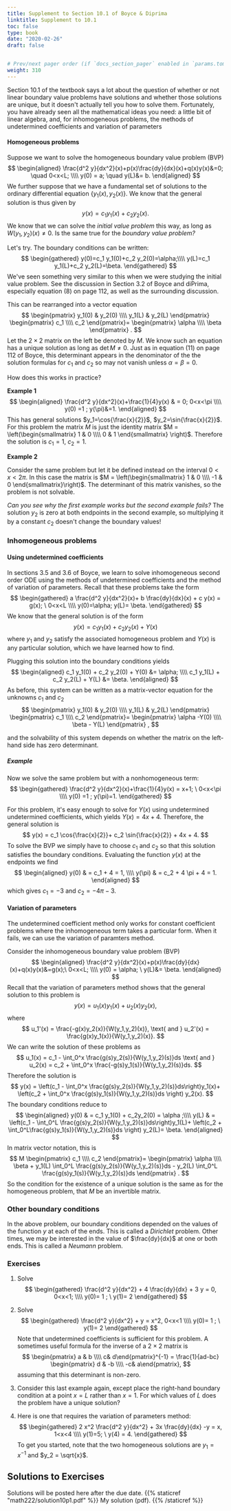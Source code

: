 ```yaml
---
title: Supplement to Section 10.1 of Boyce & Diprima
linktitle: Supplement to 10.1
toc: false
type: book
date: "2020-02-26"
draft: false


# Prev/next pager order (if `docs_section_pager` enabled in `params.toml`)
weight: 310
---
```



Section 10.1 of the textbook says a lot about the question of whether or not linear boundary value problems have solutions and whether those solutions are unique, but it doesn't actually tell you how to solve them. Fortunately, you have already seen all the mathematical ideas you need: a little bit of linear algebra, and, for inhomogeneous problems, the methods of undetermined coefficients and variation of parameters

#### Homogeneous problems

Suppose we want to solve the homogeneous boundary value problem (BVP)
$$
\begin{aligned}
\frac{d^2 y}{dx^2}(x)+p(x)\frac{dy}{dx}(x)+q(x)y(x)&=0; \quad 0<x<L; \\\\
y(0) = a; \quad y(L)&= b.
\end{aligned}
$$
We further suppose that we have a fundamental set of solutions to the ordinary differential equation $\{y_1(x),y_2(x)\}$. We know that the general solution is thus given by
$$
y(x)= c_1 y_1(x) + c_2 y_2(x).
$$
We know that we can solve the _initial value problem_ this way, as long as $W(y_1,y_2)(x)\neq 0$. Is the same true for the _boundary value problem?_

Let's try. The boundary conditions can be written:
$$
\begin{gathered}
y(0)=c_1 y_1(0)+c_2 y_2(0)=\alpha;\\\\
y(L)=c_1 y_1(L)+c_2 y_2(L)=\beta.
\end{gathered}
$$
We've seen something very similar to this when we were studying the initial value problem. See the discussion in Section 3.2 of Boyce and diPrima, especially equation $(8)$ on page 112, as well as the surrounding discussion.

This can be rearranged into a vector equation
$$
\begin{pmatrix}
y_1(0) & y_2(0) \\\\
y_1(L) & y_2(L)
\end{pmatrix}
\begin{pmatrix}
c_1 \\\\ c_2
\end{pmatrix}=
\begin{pmatrix}
\alpha  \\\\ \beta
\end{pmatrix} .
$$
Let the $2\times2$ matrix on the left be denoted by $M$. We know such an equation has a unique solution as long as $\det{M}\neq0$. Just as in equation $(11)$ on page 112 of Boyce, this determinant appears in the denominator of the the solution formulas for $c_1$ and $c_2$ so may not vanish unless $\alpha=\beta=0$.

How does this works in practice?

__Example 1__
$$
\begin{aligned}
\frac{d^2 y}{dx^2}(x)+\frac{1}{4}y(x) & = 0;  0<x<\pi \\\\
y(0) =1 ; y(\pi)&=1.
\end{aligned}
$$
This has general solutions $y_1=\cos{\frac{x}{2}}$, $y_2=\sin{\frac{x}{2}}$. For this problem the matrix $M$ is just the identity matrix $M = \left(\begin{smallmatrix} 1 & 0 \\\\ 0 & 1  \end{smallmatrix} \right)$. Therefore the solution is $c_1=1$, $c_2=1$.

__Example 2__

Consider the same problem but let it be defined instead on the interval $0<x<2\pi$. In this case the matrix is $M = \left(\begin{smallmatrix} 1 & 0 \\\\ -1 & 0 \end{smallmatrix}\right)$. The determinant of this matrix vanishes, so the problem is not solvable.

_Can you see why the first example works but the second example fails?_ The solution $y_2$ is zero at both endpoints in the second example, so multiplying it by a constant $c_2$ doesn't change the boundary values!

### Inhomogeneous problems
#### Using undetermined coefficients

In sections 3.5 and 3.6 of Boyce, we learn to solve inhomogeneous second order ODE using the methods of undetermined coefficients and the method of variation of parameters. Recall that these problems take the form
$$
\begin{gathered}
a \frac{d^2 y}{dx^2}(x)+ b \frac{dy}{dx}(x) + c y(x) = g(x); \  0<x<L \\\\
y(0)=\alpha;  y(L)= \beta.
\end{gathered}
$$
We know that the general solution is of the form
$$
y(x)= c_1 y_1(x)+ c_2 y_2(x) + Y(x)
$$
where $y_1$ and $y_2$ satisfy the associated homogeneous problem and $Y(x)$ is any particular solution, which we have learned how to find.

Plugging this solution into the boundary conditions yields
$$
\begin{aligned}
c_1 y_1(0) + c_2 y_2(0) + Y(0) &= \alpha; \\\\
c_1 y_1(L) + c_2 y_2(L) + Y(L) &= \beta.
\end{aligned}
$$
As before, this system can be written as a matrix-vector equation for the unknowns $c_1$ and $c_2$
$$
\begin{pmatrix}
y_1(0) & y_2(0) \\\\
y_1(L) & y_2(L)
\end{pmatrix}
\begin{pmatrix}
c_1 \\\\ 
c_2
\end{pmatrix}=
\begin{pmatrix}
\alpha -Y(0) \\\\
 \beta - Y(L)
\end{pmatrix} ,
$$

and the solvability of this system depends on whether the matrix on the left-hand side has zero determinant.

##### Example

Now we solve the same problem but with a nonhomogeneous term:
$$
\begin{gathered}
\frac{d^2 y}{dx^2}(x)+\frac{1}{4}y(x)  = x+1; \ 0<x<\pi \\\\
y(0) =1 ; y(\pi)=1.
\end{gathered}
$$

For this problem, it's easy enough to solve for $Y(x)$ using undetermined undetermined coefficients, which yields $Y(x)=4x+4$. Therefore, the general solution is
$$
y(x) = c_1 \cos{\frac{x}{2}}+ c_2 \sin{\frac{x}{2}} + 4x + 4.
$$
To solve the BVP we simply have to choose $c_1$ and $c_2$ so that this solution satisfies the boundary conditions. Evaluating the function $y(x)$ at the endpoints we find
$$
\begin{aligned}
y(0) & = c_1 + 4 = 1, \\\\
y(\pi) & = c_2 + 4 \pi + 4 = 1.
\end{aligned}
$$
which gives $c_1= -3$ and $c_2 = -4 \pi -3$.

#### Variation of parameters

The undetermined coefficient method only works for constant coefficient problems where the inhomogeneous term takes a particular form. When it fails, we can use the variation of paramters method.

Consider the inhomogeneous boundary value problem (BVP)
$$
\begin{aligned}
\frac{d^2 y}{dx^2}(x)+p(x)\frac{dy}{dx}(x)+q(x)y(x)&=g(x);\  0<x<L; \\\\
y(0) = \alpha; \  y(L)&= \beta.
\end{aligned}
$$
Recall that the variation of parameters method shows that the general solution to this problem is
$$
y(x)= u_1(x)y_1(x)+u_2(x)y_2(x),
$$
where
$$
u_1'(x) = \frac{-g(x)y_2(x)}{W(y_1,y_2)(x)},
 \text{ and }
 u_2'(x) = \frac{g(x)y_1(x)}{W(y_1,y_2)(x)}.
$$
We can write the solution of these problems as
$$
u_1(x) = c_1 - \int_0^x \frac{g(s)y_2(s)}{W(y_1,y_2)(s)}ds
 \text{ and }
 u_2(x) = c_2 + \int_0^x \frac{-g(s)y_1(s)}{W(y_1,y_2)(s)}ds.
$$
Therefore the solution is
$$
y(x) = \left(c_1 - \int_0^x \frac{g(s)y_2(s)}{W(y_1,y_2)(s)}ds\right)y_1(x)+
\left(c_2 + \int_0^x \frac{g(s)y_1(s)}{W(y_1,y_2)(s)}ds \right) y_2(x).
$$
 The boundary conditions reduce to
$$
 \begin{aligned}
y(0) & = c_1 y_1(0) + c_2y_2(0) = \alpha ;\\\\
y(L) & = \left(c_1 - \int_0^L \frac{g(s)y_2(s)}{W(y_1,y_2)(s)}ds\right)y_1(L)+
\left(c_2 + \int_0^L\frac{g(s)y_1(s)}{W(y_1,y_2)(s)}ds \right) y_2(L)= \beta.
 \end{aligned}
$$
 In matrix vector notation, this is
$$
 M \begin{pmatrix}
 c_1 \\\\ c_2
 \end{pmatrix}=
 \begin{pmatrix}
 \alpha \\\\
 \beta  +
 y_1(L) \int_0^L \frac{g(s)y_2(s)}{W(y_1,y_2)(s)}ds -
 y_2(L) \int_0^L \frac{g(s)y_1(s)}{W(y_1,y_2)(s)}ds
  \end{pmatrix} .
$$
So the condition for the existence of a unique solution is the same as for the homogeneous problem, that $M$ be an invertible matrix.


 ### Other boundary conditions
In the above problem, our boundary conditions depended on the values of the function $y$ at each of the ends. This is called a _Dirichlet_ problem. Other times, we may be interested in the value of $\frac{dy}{dx}$ at one or both ends. This is called a _Neumann_ problem.

### Exercises
1. Solve
$$
\begin{gathered}
\frac{d^2 y}{dx^2} + 4 \frac{dy}{dx} + 3 y = 0,  0<x<1; \\\\
y(0)= 1 ; \ 
y(1)= 2
\end{gathered}
$$

1. Solve
$$
\begin{gathered}
\frac{d^2 y}{dx^2} +  y  = x^2,  0<x<1 \\\\
y(0)= 1 ; \ 
y(1)= 2
\end{gathered}
$$
Note that undetermined coefficients is sufficient for this problem. A sometimes useful formula for the inverse of a $2\times2$ matrix is
$$
\begin{pmatrix}
a & b \\\\ 
c& d\end{pmatrix}^{-1}
=
\frac{1}{ad-bc}
\begin{pmatrix}
d & -b \\\\ 
-c& a\end{pmatrix},
$$
assuming that this determinant is non-zero.

1. Consider this last example again, except place the right-hand boundary condition at a point $x=L$ rather than $x=1$. For which values of $L$ does the problem have a unique solution?
1. Here is one that requires the variation of parameters method:
$$
\begin{gathered}
 2 x^2 \frac{d^2 y}{dx^2} + 3x \frac{dy}{dx} -y = x, 1<x<4 \\\\
 y(1)=5; \  y(4) = 4.
\end{gathered}
$$
To get you started, note that the two homogeneous solutions are $y_1 = x^{-1}$ and $y_2 = \sqrt{x}$.

## Solutions to Exercises

Solutions will be posted here after the due date.
{{% staticref "math222/solution10p1.pdf" %}} My solution (pdf). {{% /staticref %}}  

